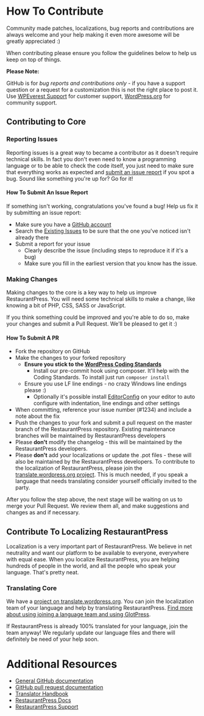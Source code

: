 # How To Contribute

Community made patches, localizations, bug reports and contributions are always welcome and your help making it even more awesome will be greatly appreciated :)

When contributing please ensure you follow the guidelines below to help us keep on top of things.

__Please Note:__

GitHub is for _bug reports and contributions only_ - if you have a support question or a request for a customization this is not the right place to post it. Use [WPEverest Support](https://wpeverest.com/support-forum) for customer support, [WordPress.org](https://wordpress.org/support/plugin/restaurantpress) for community support.

## Contributing to Core

### Reporting Issues

Reporting issues is a great way to became a contributor as it doesn't require technical skills. In fact you don't even need to know a programming language or to be able to check the code itself, you just need to make sure that everything works as expected and [submit an issue report](https://github.com/wpeverest/restaurantpress/issues/new) if you spot a bug. Sound like something you're up for? Go for it!

#### How To Submit An Issue Report

If something isn't working, congratulations you've found a bug! Help us fix it by submitting an issue report:

* Make sure you have a [GitHub account](https://github.com/signup/free)
* Search the [Existing Issues](https://github.com/wpeverest/restaurantpress/issues) to be sure that the one you've noticed isn't already there
* Submit a report for your issue
  * Clearly describe the issue (including steps to reproduce it if it's a bug)
  * Make sure you fill in the earliest version that you know has the issue.

### Making Changes

Making changes to the core is a key way to help us improve RestaurantPress. You will need some technical skills to make a change, like knowing a bit of PHP, CSS, SASS or JavaScript.

If you think something could be improved and you're able to do so, make your changes and submit a Pull Request. We'll be pleased to get it :)

#### How To Submit A PR

* Fork the repository on GitHub
* Make the changes to your forked repository
  * **Ensure you stick to the [WordPress Coding Standards](https://make.wordpress.org/core/handbook/coding-standards/php/)**
    * Install our pre-commit hook using composer. It'll help with the Coding Standards. To install just run `composer install`
  * Ensure you use LF line endings - no crazy Windows line endings please :)
    * Optionally it's possible install [EditorConfig](http://editorconfig.org/) on your editor to auto configure with indentation, line endings and other settings
* When committing, reference your issue number (#1234) and include a note about the fix
* Push the changes to your fork and submit a pull request on the master branch of the RestaurantPress repository. Existing maintenance branches will be maintained by RestaurantPress developers
* Please **don't** modify the changelog - this will be maintained by the RestaurantPress developers.
* Please **don't** add your localizations or update the .pot files - these will also be maintained by the RestaurantPress developers. To contribute to the localization of RestaurantPress, please join the [translate.wordpress.org project](https://translate.wordpress.org/projects/wp-plugins/restaurantpress). This is much needed, if you speak a language that needs translating consider yourself officially invited to the party.

After you follow the step above, the next stage will be waiting on us to merge your Pull Request. We review them all, and make suggestions and changes as and if necessary.

## Contribute To Localizing RestaurantPress

Localization is a very important part of RestaurantPress. We believe in net neutrality and want our platform to be available to everyone, everywhere with equal ease. When you localize RestaurantPress, you are helping hundreds of people in the world, and all the people who speak your language. That's pretty neat.

### Translating Core

We have a [project on translate.wordpress.org](https://translate.wordpress.org/projects/wp-plugins/restaurantpress). You can join the localization team of your language and help by translating RestaurantPress. [Find more about using joining a language team and using GlotPress](https://make.wordpress.org/polyglots/handbook/tools/glotpress-translate-wordpress-org/).

If RestaurantPress is already 100% translated for your language, join the team anyway! We regularly update our language files and there will definitely be need of your help soon.

# Additional Resources

* [General GitHub documentation](https://help.github.com/)
* [GitHub pull request documentation](https://help.github.com/articles/about-pull-requests/)
* [Translator Handbook](https://make.wordpress.org/polyglots/handbook/)
* [RestaurantPress Docs](https://docs.wpeverest.com/docs/restaurantpress/)
* [RestaurantPress Support](https://wpeverest.com/support-forum/)
